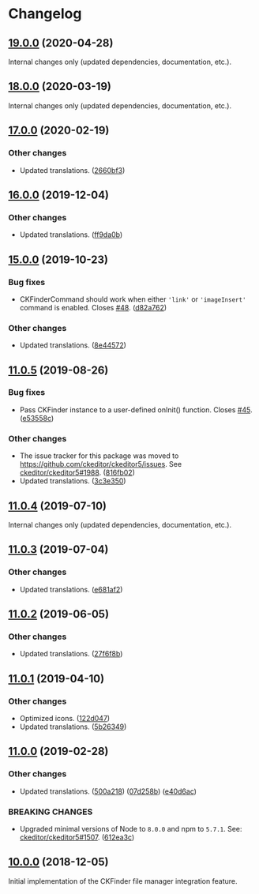 Changelog
=========

## [19.0.0](https://github.com/ckeditor/ckeditor5-ckfinder/compare/v18.0.0...v19.0.0) (2020-04-28)

Internal changes only (updated dependencies, documentation, etc.).


## [18.0.0](https://github.com/ckeditor/ckeditor5-ckfinder/compare/v17.0.0...v18.0.0) (2020-03-19)

Internal changes only (updated dependencies, documentation, etc.).


## [17.0.0](https://github.com/ckeditor/ckeditor5-ckfinder/compare/v16.0.0...v17.0.0) (2020-02-19)

### Other changes

* Updated translations. ([2660bf3](https://github.com/ckeditor/ckeditor5-ckfinder/commit/2660bf3))


## [16.0.0](https://github.com/ckeditor/ckeditor5-ckfinder/compare/v15.0.0...v16.0.0) (2019-12-04)

### Other changes

* Updated translations. ([ff9da0b](https://github.com/ckeditor/ckeditor5-ckfinder/commit/ff9da0b))


## [15.0.0](https://github.com/ckeditor/ckeditor5-ckfinder/compare/v11.0.5...v15.0.0) (2019-10-23)

### Bug fixes

* CKFinderCommand should work when either `'link'` or `'imageInsert'` command is enabled. Closes [#48](https://github.com/ckeditor/ckeditor5-ckfinder/issues/48). ([d82a762](https://github.com/ckeditor/ckeditor5-ckfinder/commit/d82a762))

### Other changes

* Updated translations. ([8e44572](https://github.com/ckeditor/ckeditor5-ckfinder/commit/8e44572))


## [11.0.5](https://github.com/ckeditor/ckeditor5-ckfinder/compare/v11.0.4...v11.0.5) (2019-08-26)

### Bug fixes

* Pass CKFinder instance to a user-defined onInit() function. Closes [#45](https://github.com/ckeditor/ckeditor5-ckfinder/issues/45). ([e53558c](https://github.com/ckeditor/ckeditor5-ckfinder/commit/e53558c))

### Other changes

* The issue tracker for this package was moved to https://github.com/ckeditor/ckeditor5/issues. See [ckeditor/ckeditor5#1988](https://github.com/ckeditor/ckeditor5/issues/1988). ([816fb02](https://github.com/ckeditor/ckeditor5-ckfinder/commit/816fb02))
* Updated translations. ([3c3e350](https://github.com/ckeditor/ckeditor5-ckfinder/commit/3c3e350))


## [11.0.4](https://github.com/ckeditor/ckeditor5-ckfinder/compare/v11.0.3...v11.0.4) (2019-07-10)

Internal changes only (updated dependencies, documentation, etc.).


## [11.0.3](https://github.com/ckeditor/ckeditor5-ckfinder/compare/v11.0.2...v11.0.3) (2019-07-04)

### Other changes

* Updated translations. ([e681af2](https://github.com/ckeditor/ckeditor5-ckfinder/commit/e681af2))


## [11.0.2](https://github.com/ckeditor/ckeditor5-ckfinder/compare/v11.0.1...v11.0.2) (2019-06-05)

### Other changes

* Updated translations. ([27f6f8b](https://github.com/ckeditor/ckeditor5-ckfinder/commit/27f6f8b))


## [11.0.1](https://github.com/ckeditor/ckeditor5-ckfinder/compare/v11.0.0...v11.0.1) (2019-04-10)

### Other changes

* Optimized icons. ([122d047](https://github.com/ckeditor/ckeditor5-ckfinder/commit/122d047))
* Updated translations. ([5b26349](https://github.com/ckeditor/ckeditor5-ckfinder/commit/5b26349))


## [11.0.0](https://github.com/ckeditor/ckeditor5-ckfinder/compare/v10.0.0...v11.0.0) (2019-02-28)

### Other changes

* Updated translations. ([500a218](https://github.com/ckeditor/ckeditor5-ckfinder/commit/500a218)) ([07d258b](https://github.com/ckeditor/ckeditor5-ckfinder/commit/07d258b)) ([e40d6ac](https://github.com/ckeditor/ckeditor5-ckfinder/commit/e40d6ac))

### BREAKING CHANGES

* Upgraded minimal versions of Node to `8.0.0` and npm to `5.7.1`. See: [ckeditor/ckeditor5#1507](https://github.com/ckeditor/ckeditor5/issues/1507). ([612ea3c](https://github.com/ckeditor/ckeditor5-cloud-services/commit/612ea3c))


## [10.0.0](https://github.com/ckeditor/ckeditor5-ckfinder/tree/v10.0.0) (2018-12-05)

Initial implementation of the CKFinder file manager integration feature.
